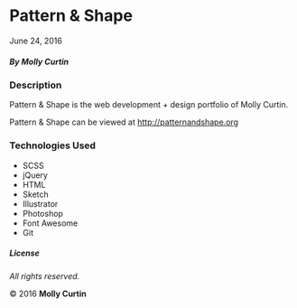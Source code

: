# Pattern &amp; Shape

June 24, 2016

##### By Molly Curtin

### Description

Pattern &amp; Shape is the web development + design portfolio of Molly Curtin.

Pattern &amp; Shape can be viewed at http://patternandshape.org

### Technologies Used

* SCSS
* jQuery
* HTML
* Sketch
* Illustrator
* Photoshop
* Font Awesome
* Git

##### License

*All rights reserved.*

&copy; 2016 **Molly Curtin**
